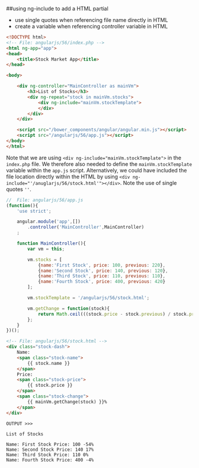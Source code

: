 ##using ng-include to add a HTML partial
* use single quotes when referencing file name directly in HTML
* create a variable when referencing controller variable in HTML



```html
<!DOCTYPE html>
<!-- File: angularjs/56/index.php -->
<html ng-app="app">
<head>
    <title>Stock Market App</title>
</head>

<body>

    <div ng-controller="MainController as mainVm">
        <h3>List of Stocks</h3>
        <div ng-repeat="stock in mainVm.stocks">
            <div ng-include="mainVm.stockTemplate">
            </div>
        </div>
    </div>

    <script src="/bower_components/angular/angular.min.js"></script>
    <script src="/angularjs/56/app.js"></script>
</body>
</html>
```

Note that we are using `<div ng-include="mainVm.stockTemplate">` in the `index.php`
file.  We therefore also needed to define the `mainVm.stockTemplate` variable within the
`app.js` script.  Alternatively, we could have included the file location directly within
the HTML by using `<div ng-include="'/anuglarjs/56/stock.html'"></div>`.  Note the 
use of single quotes `''`.

```javascript
//  File: angularjs/56/app.js
(function(){
    'use strict';

    angular.module('app',[])
        .controller('MainController',MainController)
    ;

    function MainController(){
        var vm = this;

        vm.stocks = [
            {name:'First Stock', price: 100, previous: 220},
            {name:'Second Stock', price: 140, previous: 120},
            {name:'Third Stock', price: 110, previous: 110},
            {name:'Fourth Stock', price: 400, previous: 420}
        ];

        vm.stockTemplate = '/angularjs/56/stock.html';

        vm.getChange = function(stock){
            return Math.ceil(((stock.price - stock.previous) / stock.previous) * 100);
        };
    }
})();
```

```html
<!-- File: angularjs/56/stock.html -->
<div class="stock-dash">
    Name:
    <span class="stock-name">
        {{ stock.name }}
    </span>
    Price:
    <span class="stock-price">
        {{ stock.price }}
    </span>
    <span class="stock-change">
        {{ mainVm.getChange(stock) }}%
    </span>
</div>
```


```
OUTPUT >>>

List of Stocks

Name: First Stock Price: 100 -54%
Name: Second Stock Price: 140 17%
Name: Third Stock Price: 110 0%
Name: Fourth Stock Price: 400 -4%
```